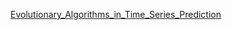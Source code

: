 [Evolutionary_Algorithms_in_Time_Series_Prediction](./Evolutionary_Algorithms_in_Time_Series_Prediction.pdf)
